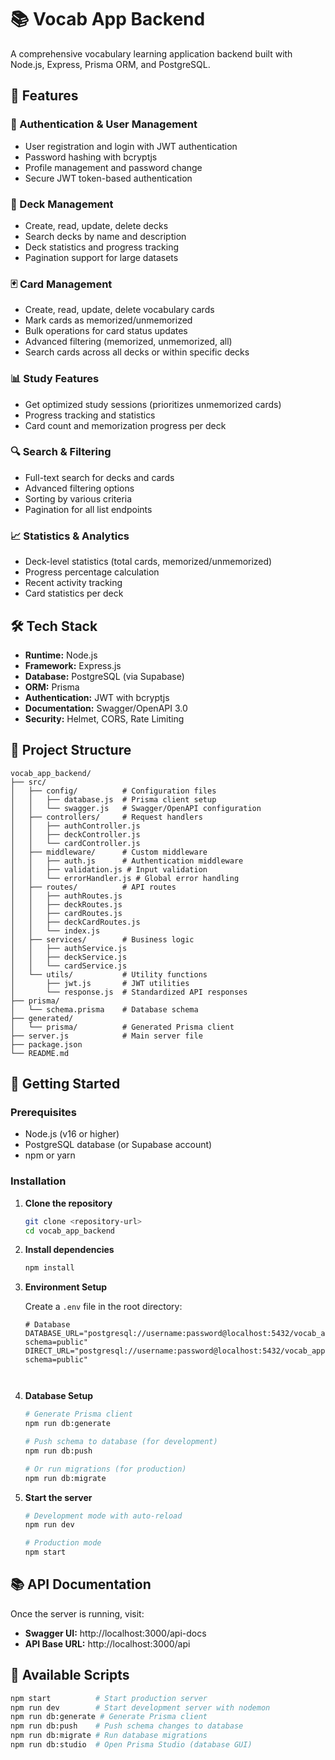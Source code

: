 # 📚 Vocab App Backend

A comprehensive vocabulary learning application backend built with Node.js, Express, Prisma ORM, and PostgreSQL.

## 🚀 Features

### 🔐 Authentication & User Management
- User registration and login with JWT authentication
- Password hashing with bcryptjs
- Profile management and password change
- Secure JWT token-based authentication

### 📖 Deck Management
- Create, read, update, delete decks
- Search decks by name and description
- Deck statistics and progress tracking
- Pagination support for large datasets

### 🃏 Card Management
- Create, read, update, delete vocabulary cards
- Mark cards as memorized/unmemorized
- Bulk operations for card status updates
- Advanced filtering (memorized, unmemorized, all)
- Search cards across all decks or within specific decks

### 📊 Study Features
- Get optimized study sessions (prioritizes unmemorized cards)
- Progress tracking and statistics
- Card count and memorization progress per deck

### 🔍 Search & Filtering
- Full-text search for decks and cards
- Advanced filtering options
- Sorting by various criteria
- Pagination for all list endpoints

### 📈 Statistics & Analytics
- Deck-level statistics (total cards, memorized/unmemorized)
- Progress percentage calculation
- Recent activity tracking
- Card statistics per deck

## 🛠️ Tech Stack

- **Runtime:** Node.js
- **Framework:** Express.js
- **Database:** PostgreSQL (via Supabase)
- **ORM:** Prisma
- **Authentication:** JWT with bcryptjs
- **Documentation:** Swagger/OpenAPI 3.0
- **Security:** Helmet, CORS, Rate Limiting

## 📁 Project Structure

```
vocab_app_backend/
├── src/
│   ├── config/          # Configuration files
│   │   ├── database.js  # Prisma client setup
│   │   └── swagger.js   # Swagger/OpenAPI configuration
│   ├── controllers/     # Request handlers
│   │   ├── authController.js
│   │   ├── deckController.js
│   │   └── cardController.js
│   ├── middleware/      # Custom middleware
│   │   ├── auth.js      # Authentication middleware
│   │   ├── validation.js # Input validation
│   │   └── errorHandler.js # Global error handling
│   ├── routes/          # API routes
│   │   ├── authRoutes.js
│   │   ├── deckRoutes.js
│   │   ├── cardRoutes.js
│   │   ├── deckCardRoutes.js
│   │   └── index.js
│   ├── services/        # Business logic
│   │   ├── authService.js
│   │   ├── deckService.js
│   │   └── cardService.js
│   └── utils/           # Utility functions
│       ├── jwt.js       # JWT utilities
│       └── response.js  # Standardized API responses
├── prisma/
│   └── schema.prisma    # Database schema
├── generated/
│   └── prisma/          # Generated Prisma client
├── server.js            # Main server file
├── package.json
└── README.md
```

## 🚦 Getting Started

### Prerequisites

- Node.js (v16 or higher)
- PostgreSQL database (or Supabase account)
- npm or yarn

### Installation

1. **Clone the repository**
   ```bash
   git clone <repository-url>
   cd vocab_app_backend
   ```

2. **Install dependencies**
   ```bash
   npm install
   ```

3. **Environment Setup**
   
   Create a `.env` file in the root directory:
   ```env
   # Database
   DATABASE_URL="postgresql://username:password@localhost:5432/vocab_app?schema=public"
   DIRECT_URL="postgresql://username:password@localhost:5432/vocab_app?schema=public"
   


4. **Database Setup**
   ```bash
   # Generate Prisma client
   npm run db:generate
   
   # Push schema to database (for development)
   npm run db:push
   
   # Or run migrations (for production)
   npm run db:migrate
   ```

5. **Start the server**
   ```bash
   # Development mode with auto-reload
   npm run dev
   
   # Production mode
   npm start
   ```

## 📚 API Documentation

Once the server is running, visit:
- **Swagger UI:** http://localhost:3000/api-docs
- **API Base URL:** http://localhost:3000/api


## 🔧 Available Scripts

```bash
npm start          # Start production server
npm run dev        # Start development server with nodemon
npm run db:generate # Generate Prisma client
npm run db:push    # Push schema changes to database
npm run db:migrate # Run database migrations
npm run db:studio  # Open Prisma Studio (database GUI)
```







